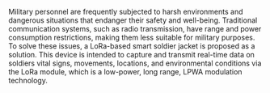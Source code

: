 Military personnel are frequently subjected to harsh environments and dangerous situations that endanger
their safety and well-being. Traditional communication systems, such as radio transmission, have range and power consumption restrictions,
making them less suitable for military purposes. To solve these issues, a LoRa-based smart soldier jacket is proposed as a solution. 
This device is intended to capture and transmit real-time data on soldiers vital signs, movements, locations, and 
environmental conditions via the LoRa module, which is a low-power, long range, LPWA modulation technology.
